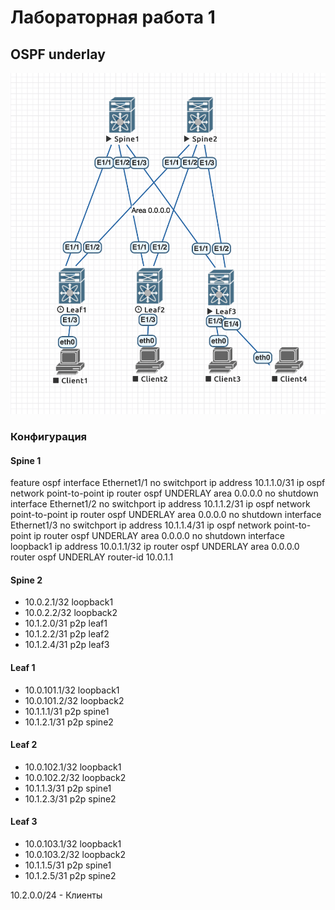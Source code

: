 # Лабораторная работа 1
## OSPF underlay
![Схема сети](net.png "Схема сети")
### Конфигурация
#### Spine 1  
  feature ospf
  interface Ethernet1/1
    no switchport
    ip address 10.1.1.0/31
    ip ospf network point-to-point
    ip router ospf UNDERLAY area 0.0.0.0
    no shutdown
  interface Ethernet1/2
    no switchport
    ip address 10.1.1.2/31
    ip ospf network point-to-point
    ip router ospf UNDERLAY area 0.0.0.0
    no shutdown
  interface Ethernet1/3
    no switchport
    ip address 10.1.1.4/31
    ip ospf network point-to-point
    ip router ospf UNDERLAY area 0.0.0.0
    no shutdown
  interface loopback1
    ip address 10.0.1.1/32
    ip router ospf UNDERLAY area 0.0.0.0
  router ospf UNDERLAY
    router-id 10.0.1.1
#### Spine 2
* 10.0.2.1/32 loopback1
* 10.0.2.2/32 loopback2
* 10.1.2.0/31 p2p leaf1
* 10.1.2.2/31 p2p leaf2
* 10.1.2.4/31 p2p leaf3
#### Leaf 1
* 10.0.101.1/32 loopback1
* 10.0.101.2/32 loopback2
* 10.1.1.1/31 p2p spine1
* 10.1.2.1/31 p2p spine2
#### Leaf 2
* 10.0.102.1/32 loopback1
* 10.0.102.2/32 loopback2
* 10.1.1.3/31 p2p spine1
* 10.1.2.3/31 p2p spine2
#### Leaf 3
* 10.0.103.1/32 loopback1
* 10.0.103.2/32 loopback2
* 10.1.1.5/31 p2p spine1
* 10.1.2.5/31 p2p spine2

10.2.0.0/24 - Клиенты
